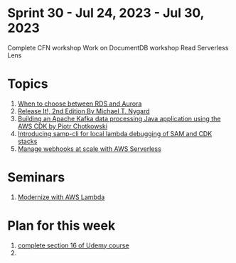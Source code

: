 <h1>Sprint 30 - Jul 24, 2023 - Jul 30, 2023</h1>

Complete CFN workshop
Work on DocumentDB workshop
Read Serverless Lens

# Topics

1. [When to choose between RDS and Aurora](https://learning.oreilly.com/library/view/aws-for-solutions/9781803238951/Text/Chapter_07.xhtml#_idParaDest-272)
2. [Release It!, 2nd Edition By Michael T. Nygard](https://learning.oreilly.com/library/view/release-it-2nd/9781680504552/)
3. [Building an Apache Kafka data processing Java application using the AWS CDK by Piotr Chotkowski](https://aws.amazon.com/blogs/developer/building-an-apache-kafka-data-processing-java-application-using-the-aws-cdk/)
4. [Introducing samp-cli for local lambda debugging of SAM and CDK stacks](https://dev.to/aws-builders/introducing-samp-cli-for-local-lambda-debugging-1m01)
5. [Manage webhooks at scale with AWS Serverless](https://dev.to/aws-builders/manage-webhooks-at-scale-with-aws-serverless-fof)

# Seminars

1. [Modernize with AWS Lambda](https://aws.amazon.com/lambda/modernize-with-aws-lambda/)

# Plan for this week

1. [complete section 16 of Udemy course](https://www.udemy.com/course/aws-typescript-cdk-serverless-react/learn/lecture/37719618#overview)
2. []()